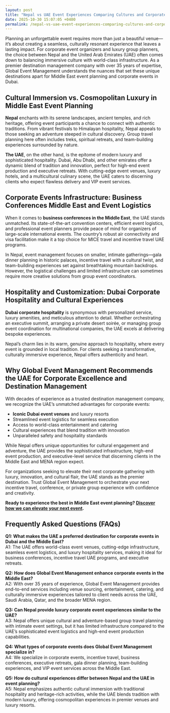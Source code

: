 ```yaml
---
layout: post
title: "Nepal vs UAE Event Experiences Comparing Cultures and Corporate Excellence"
date: 2025-10-30 15:07:05 +0400
permalink: /nepal-vs-uae-event-experiences-comparing-cultures-and-corporate-excellence/
---
```

Planning an unforgettable event requires more than just a beautiful venue—it’s about creating a seamless, culturally resonant experience that leaves a lasting impact. For corporate event organizers and luxury group planners, the choice between Nepal and the United Arab Emirates (UAE) often comes down to balancing immersive culture with world-class infrastructure. As a premier destination management company with over 35 years of expertise, Global Event Management understands the nuances that set these unique destinations apart for Middle East event planning and corporate events in Dubai.

## Cultural Immersion vs. Cosmopolitan Luxury in Middle East Event Planning

**Nepal** enchants with its serene landscapes, ancient temples, and rich heritage, offering event participants a chance to connect with authentic traditions. From vibrant festivals to Himalayan hospitality, Nepal appeals to those seeking an adventure steeped in cultural discovery. Group travel planning here often includes treks, spiritual retreats, and team-building experiences surrounded by nature.

**The UAE**, on the other hand, is the epitome of modern luxury and sophisticated hospitality. Dubai, Abu Dhabi, and other emirates offer a dynamic blend of tradition and innovation, perfect for high-end event production and executive retreats. With cutting-edge event venues, luxury hotels, and a multicultural culinary scene, the UAE caters to discerning clients who expect flawless delivery and VIP event services.

## Corporate Events Infrastructure: Business Conferences Middle East and Event Logistics

When it comes to **business conferences in the Middle East**, the UAE stands unmatched. Its state-of-the-art convention centers, efficient event logistics, and professional event planners provide peace of mind for organizers of large-scale international events. The country’s robust air connectivity and visa facilitation make it a top choice for MICE travel and incentive travel UAE programs.

In Nepal, event management focuses on smaller, intimate gatherings—gala dinner planning in historic palaces, incentive travel with a cultural twist, and team-building experiences set against breathtaking mountain backdrops. However, the logistical challenges and limited infrastructure can sometimes require more creative solutions from group event coordinators.

## Hospitality and Customization: Dubai Corporate Hospitality and Cultural Experiences

**Dubai corporate hospitality** is synonymous with personalized service, luxury amenities, and meticulous attention to detail. Whether orchestrating an executive summit, arranging a private desert soirée, or managing group event coordination for multinational companies, the UAE excels at delivering bespoke experiences.

Nepal’s charm lies in its warm, genuine approach to hospitality, where every event is grounded in local tradition. For clients seeking a transformative, culturally immersive experience, Nepal offers authenticity and heart.

## Why Global Event Management Recommends the UAE for Corporate Excellence and Destination Management

With decades of experience as a trusted destination management company, we recognize the UAE’s unmatched advantages for corporate events:

- **Iconic Dubai event venues** and luxury resorts
- Streamlined event logistics for seamless execution
- Access to world-class entertainment and catering
- Cultural experiences that blend tradition with innovation
- Unparalleled safety and hospitality standards

While Nepal offers unique opportunities for cultural engagement and adventure, the UAE provides the sophisticated infrastructure, high-end event production, and executive-level service that discerning clients in the Middle East and MENA region expect.

For organizations seeking to elevate their next corporate gathering with luxury, innovation, and cultural flair, the UAE stands as the premier destination. Trust Global Event Management to orchestrate your next incentive travel, conference, or private group experience with confidence and creativity.

**Ready to experience the best in Middle East event planning? [Discover how we can elevate your next event](https://geventm.com/).**

## Frequently Asked Questions (FAQs)

**Q1: What makes the UAE a preferred destination for corporate events in Dubai and the Middle East?**  
A1: The UAE offers world-class event venues, cutting-edge infrastructure, seamless event logistics, and luxury hospitality services, making it ideal for business conferences, incentive travel UAE programs, and executive retreats.

**Q2: How does Global Event Management enhance corporate events in the Middle East?**  
A2: With over 35 years of experience, Global Event Management provides end-to-end services including venue sourcing, entertainment, catering, and culturally immersive experiences tailored to client needs across the UAE, Saudi Arabia, Qatar, and the broader MENA region.

**Q3: Can Nepal provide luxury corporate event experiences similar to the UAE?**  
A3: Nepal offers unique cultural and adventure-based group travel planning with intimate event settings, but it has limited infrastructure compared to the UAE’s sophisticated event logistics and high-end event production capabilities.

**Q4: What types of corporate events does Global Event Management specialize in?**  
A4: We specialize in corporate events, incentive travel, business conferences, executive retreats, gala dinner planning, team-building experiences, and VIP event services across the Middle East.

**Q5: How do cultural experiences differ between Nepal and the UAE in event planning?**  
A5: Nepal emphasizes authentic cultural immersion with traditional hospitality and heritage-rich activities, while the UAE blends tradition with modern luxury, offering cosmopolitan experiences in premier venues and luxury resorts.

<script type="application/ld+json">
{
  "@context": "https://schema.org",
  "@type": "BlogPosting",
  "headline": "Nepal vs UAE Event Experiences Comparing Cultures and Corporate Excellence",
  "description": "Comparing Nepal and UAE for corporate events, highlighting cultural immersion, infrastructure, and hospitality with insights from Global Event Management, a premier destination management company in the Middle East.",
  "author": {
    "@type": "Person",
    "name": "Global Event Management"
  },
  "publisher": {
    "@type": "Organization",
    "name": "Global Event Management",
    "logo": {
      "@type": "ImageObject",
      "url": "https://geventm.com/logo.png"
    }
  },
  "datePublished": "2024-06-01",
  "mainEntityOfPage": {
    "@type": "WebPage",
    "@id": "https://geventm.com/blog/nepal-vs-uae-event-experiences"
  },
  "keywords": "Middle East event planning, corporate events in Dubai, destination management company, incentive travel UAE, business conferences Middle East, luxury event management, group travel planning, event logistics, cultural experiences, Dubai corporate hospitality"
}
</script>

<script type="application/ld+json">
{
  "@context": "https://schema.org",
  "@type": "FAQPage",
  "mainEntity": [
    {
      "@type": "Question",
      "name": "What makes the UAE a preferred destination for corporate events in Dubai and the Middle East?",
      "acceptedAnswer": {
        "@type": "Answer",
        "text": "The UAE offers world-class event venues, cutting-edge infrastructure, seamless event logistics, and luxury hospitality services, making it ideal for business conferences, incentive travel UAE programs, and executive retreats."
      }
    },
    {
      "@type": "Question",
      "name": "How does Global Event Management enhance corporate events in the Middle East?",
      "acceptedAnswer": {
        "@type": "Answer",
        "text": "With over 35 years of experience, Global Event Management provides end-to-end services including venue sourcing, entertainment, catering, and culturally immersive experiences tailored to client needs across the UAE, Saudi Arabia, Qatar, and the broader MENA region."
      }
    },
    {
      "@type": "Question",
      "name": "Can Nepal provide luxury corporate event experiences similar to the UAE?",
      "acceptedAnswer": {
        "@type": "Answer",
        "text": "Nepal offers unique cultural and adventure-based group travel planning with intimate event settings, but it has limited infrastructure compared to the UAE’s sophisticated event logistics and high-end event production capabilities."
      }
    },
    {
      "@type": "Question",
      "name": "What types of corporate events does Global Event Management specialize in?",
      "acceptedAnswer": {
        "@type": "Answer",
        "text": "We specialize in corporate events, incentive travel, business conferences, executive retreats, gala dinner planning, team-building experiences, and VIP event services across the Middle East."
      }
    },
    {
      "@type": "Question",
      "name": "How do cultural experiences differ between Nepal and the UAE in event planning?",
      "acceptedAnswer": {
        "@type": "Answer",
        "text": "Nepal emphasizes authentic cultural immersion with traditional hospitality and heritage-rich activities, while the UAE blends tradition with modern luxury, offering cosmopolitan experiences in premier venues and luxury resorts."
      }
    }
  ]
}
</script>